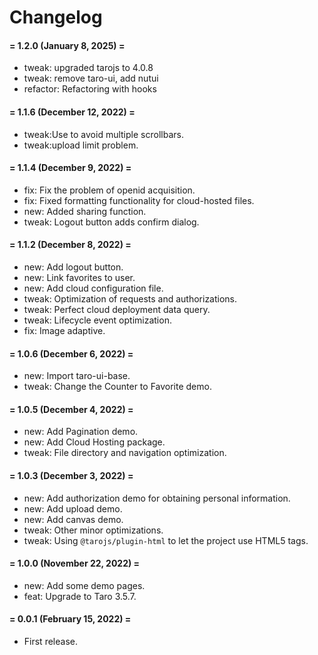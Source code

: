 # Changelog

#### = 1.2.0 (January 8, 2025) =

* tweak: upgraded tarojs to 4.0.8
* tweak: remove taro-ui, add nutui
* refactor: Refactoring with hooks


#### = 1.1.6 (December 12, 2022) =

* tweak:Use <ScrollView> to avoid multiple scrollbars.
* tweak:upload limit problem.


#### = 1.1.4 (December 9, 2022) =

* fix: Fix the problem of openid acquisition.
* fix: Fixed formatting functionality for cloud-hosted files.
* new: Added sharing function.
* tweak: Logout button adds confirm dialog.


#### = 1.1.2 (December 8, 2022) =

* new: Add logout button.
* new: Link favorites to user.
* new: Add cloud configuration file.
* tweak: Optimization of requests and authorizations.
* tweak: Perfect cloud deployment data query.
* tweak: Lifecycle event optimization.
* fix: Image adaptive.


#### = 1.0.6 (December 6, 2022) =

* new: Import taro-ui-base.
* tweak: Change the Counter to Favorite demo.



#### = 1.0.5 (December 4, 2022) =

* new: Add Pagination demo.
* new: Add Cloud Hosting package.
* tweak: File directory and navigation optimization.


#### = 1.0.3 (December 3, 2022) =

* new: Add authorization demo for obtaining personal information.
* new: Add upload demo.
* new: Add canvas demo.
* tweak: Other minor optimizations.
* tweak: Using `@tarojs/plugin-html` to let the project use HTML5 tags.


#### = 1.0.0 (November 22, 2022) =

* new: Add some demo pages.
* feat: Upgrade to Taro 3.5.7.



#### = 0.0.1 (February 15, 2022) =

* First release.
